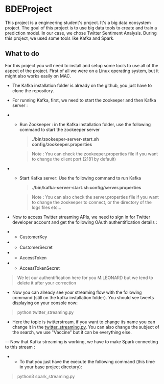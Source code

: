 # BDEProject

This project is a engineering student's project. It's a big data ecosystem project.
The goal of this project is to use big data tools to create and train a prediction model. In our case, we chose Twitter Sentiment Analysis.
During this project, we used some tools like Kafka and Spark.

## What to do

For this project you will need to install and setup some tools to use all of the aspect of the project.
First of all we were on a Linux operating system, but it might also works easily on MAC.

- The Kafka installation folder is already on the github, you just have to clone the repository.
- For running Kafka, first, we need to start the zookeeper and then Kafka server :
- -  Run Zookeeper : in the Kafka installation folder, use the following command to start the zookeeper server 

        > **./bin/zookeeper-server-start.sh config/zookeeper.properties**
        
        > Note : You can check the zookeeper.properties file if you want to change the client port (2181 by default)
        
- - Start Kafka server: Use the following command to run Kafka
        
     > **./bin/kafka-server-start.sh config/server.properties**
     
     > Note : You can also check the server.properties file if you want to change the zookeeper to connect, or the directory of the logs files etc...
     
    
- Now to access Twitter streaming APIs, we need to sign in for Twitter developer account and get the following OAuth authentification details : 
- - CustomerKey
- - CustomerSecret
- - AccessToken
- - AccessTokenSecret

> We let our authentification here for you M.LEONARD but we tend to delete it after your correction

- Now you can already see your streaming flow with the following command (still on the kafka installation folder). You should see tweets displaying on your console now: 

> python twitter_streaming.py

- Here the topic is twitterstream, if you want to change its name you can change it in the [twitter_streaming.py](kafka-2.7.0-src/twitter_streaming.py). You can also change the subject of the search, we use "Vaccine" but it can be everything else.

-- Now that Kafka streaming is working, we have to make Spark connecting to this stream :
- - To that you just have the execute the following command (this time in your base project directory): 

> python3 spark_streaming.py
